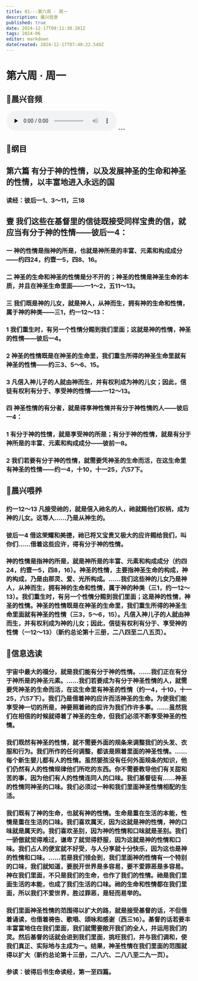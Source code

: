 ```yaml
---
title: 01---第六周 · 周一
description: 晨兴信息
published: true
date: 2024-12-17T09:11:38.281Z
tags: 2024-06
editor: markdown
dateCreated: 2024-12-17T07:40:22.549Z
---
```


# 第六周 · 周一

## 🎵晨兴音频
<audio id="audio" controls="" preload="none">
      <source id="mp3" src="/2024-06/week6/week6day1.mp3">
</audio>
---

## 📖纲目

## 第六篇    有分于神的性情，以及发展神圣的生命和神圣的性情，以丰富地进入永远的国

### 读经：彼后一1、3～11，三18

## 壹    我们这些在基督里的信徒既接受同样宝贵的信，就应当有分于神的性情——彼后一4：

### 一    神的性情是指神的所是，也就是神所是的丰富、元素和构成成分——约四24，约壹一5，四8、16。

### 二    神圣的生命和神圣的性情是分不开的；神圣的性情是神圣生命的本质，并且在神圣生命里面——一1～2，五11～13。

### 三    我们既是神的儿女，就是神人，从神而生，拥有神的生命和性情，属于神的种类——三1，约一12～13：

### 1    我们重生时，有另一个性情分赐到我们里面；这就是神的性情，神圣的性情——彼后一4。

### 2    神圣的性情既是在神圣的生命里，我们重生所得的神圣生命里就有神圣的性情——约三3、5～6、15。

### 3    凡信入神儿子的人就由神而生，并有权利成为神的儿女；因此，信徒有权利有分于、享受神的性情——一12～13。

### 四    神圣性情的有分者，就是得享神性情并有分于神性情的人——彼后一4：

### 1    有分于神的性情，就是享受神的所是；有分于神的性情，就是有分于神所是的丰富、元素和构成成分——彼前一8。

### 2    我们若要有分于神的性情，就需要凭神圣的生命而活，在这生命里有神圣的性情——约一4，十10，十一25，六57下。

## 📖晨兴喂养

### 约一12～13    凡接受祂的，就是信入祂名的人，祂就赐他们权柄，成为神的儿女。这等人……乃是从神生的。

### 彼后一4    借这荣耀和美德，祂已将又宝贵又极大的应许赐给我们，叫你们……借着这些应许，得有分于神的性情。

### 神的性情是指神的所是，就是神所是的丰富、元素和构成成分（约四24，约壹一5，四8，16）。神圣的性情，主要指神圣生命的构成，神的构成，乃是由那灵、爱、光所构成。……我们这些神的儿女乃是神人，从神而生，拥有神的生命和性情，属于神的种类（三1，约一12～13）。我们重生时，有另一个性情分赐到我们里面；这是神的性情，神圣的性情。神圣的性情既是在神圣的生命里，我们重生所得的神圣生命里面就有神圣的性情（三3，5～6，15）。凡信入神儿子的人就由神而生，并有权利成为神的儿女；因此，信徒有权利有分于、享受神的性情（一12～13）（新约总论第十三册，二八四至二八五页）。

## 📖信息选读

### 宇宙中最大的福分，就是我们能有分于神的性情。……我们正在有分于神所是的神圣元素。……我们若要成为有分于神圣性情的人，就需要凭神圣的生命而活，在这生命里有神圣的性情（约一4，十10，十一25，六57下）。我们乃是借着神的应许而活神圣的生命。为使我们能享受神一切的所是，神要照着祂的应许为我们作许多事。……虽然我们在相信的时候就得着了神圣的生命，但我们必须不断享受神圣的性情。

### 我们既然有神圣的性情，就不需要外面的规条来调整我们的头发、衣服和行为。我们所作的任何调整，都该是照着里面的神圣性情。……每个新生婴儿都有人的性情。虽然婴孩没有任何外面规条的知识，他们仍然有人的性情规律他们所吃的东西。你不需要教导他们有关甜和苦的事，因为他们有人的性情连同人的口味。我们基督徒有……神圣的性情同神圣的口味。我们必须过一种和我们里面神圣性情相配的生活。

### 我们既有了神的生命，也就有神的性情。生命是重在生活的本能，性情是重在生活的口味。我们喜欢属天，因为这就是神的性情，神的口味就是属天的。我们喜欢圣别，因为神的性情和口味就是圣别。我们一骄傲就觉得难过，谦卑了就觉得舒服，因为这就是神的性情和口味。我们占人的便宜就不好受，与人分享就十分快乐，因为这也是神的性情和口味。……若是我们领会到，我们里面神的性情有一个特别的口味，我们就知道，要脱开世界是多容易，要不爱罪恶是多容易。神在我们里面，不只是我们的生命，也作了我们的性情。祂是我们里面生活的本能，也成了我们生活的口味。祂的生命和性情都在我们里面，所以我们不爱世界，胜过罪恶，是轻而易举的。

### 我们里面神圣性情的范围得以扩大的路，就是接受基督的话，不但借着诵读，也借着祷告、歌唱、颂咏和感谢（西三16）。基督的话若要丰丰富富地住在我们里面，我们就需要敞开我们的全人，并运用我们的灵。然后基督的话就会进到我们里面，挑旺我们，并与我们调和，使我们真正、实际地与主成为一。结果，神圣性情在我们里面的范围就得以扩大（新约总论第十三册，二八六、二八八至二九一页）。

### 参读：彼得后书生命读经，第一至四篇。
<!-- Google tag (gtag.js) -->
<script async src="https://www.googletagmanager.com/gtag/js?id=G-1P8709Z16T"></script>
<script>
  window.dataLayer = window.dataLayer || [];
  function gtag(){dataLayer.push(arguments);}
  gtag('js', new Date());

  gtag('config', 'G-1P8709Z16T');
</script>